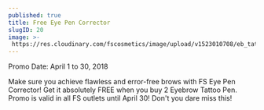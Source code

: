 ```yaml
---
published: true
title: Free Eye Pen Corrector
slugID: 20
image: >-
 https://res.cloudinary.com/fscosmetics/image/upload/v1523010708/eb_tattoo_promo1.jpg
---
```

Promo Date: April 1 to 30, 2018

Make sure you achieve flawless and error-free brows with FS Eye Pen Corrector! Get it absolutely FREE when you buy 2 Eyebrow Tattoo Pen.
Promo is valid in all FS outlets until April 30! Don't you dare miss this! 
